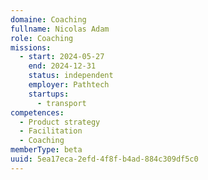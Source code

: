 ```yaml
---
domaine: Coaching
fullname: Nicolas Adam
role: Coaching
missions:
  - start: 2024-05-27
    end: 2024-12-31
    status: independent
    employer: Pathtech
    startups:
      - transport
competences:
  - Product strategy
  - Facilitation
  - Coaching
memberType: beta
uuid: 5ea17eca-2efd-4f8f-b4ad-884c309df5c0
---
```

